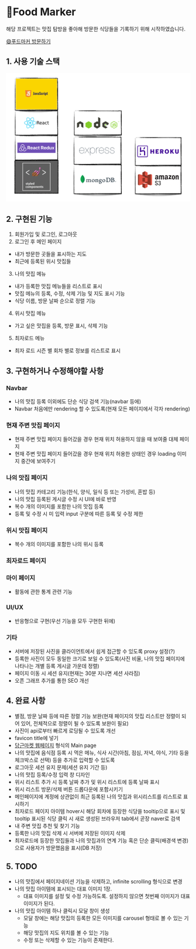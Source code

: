 # 🍗Food Marker

해당 프로젝트는 맛집 탐방을 좋아해 방문한 식당들을 기록하기 위해 시작하였습니다. 

<a href="https://food-marker.herokuapp.com/" target="_blank">😄푸드마커 방문하기</a>

## 1. 사용 기술 스택
![사용 기술 스택](./readme-images/skill_stack.png)

## 2. 구현된 기능

1. 회원가입 및 로그인, 로그아웃
2. 로그인 후 메인 페이지
- 내가 방문한 곳들을 표시하는 지도
- 최근에 등록된 위시 맛집들

3. 나의 맛집 메뉴

- 내가 등록한 맛집 메뉴들을 리스트로 표시
- 맛집 메뉴의 등록, 수정, 삭제 기능 및 지도 표시 기능
- 식당 이름, 방문 날짜 순으로 정렬 기능

4. 위시 맛집 메뉴

- 가고 싶은 맛집을 등록, 방문 표시, 삭제 기능

5. 최자로드 메뉴

- 최자 로드 시즌 별 회차 별로 정보를 리스트로 표시

## 3. 구현하거나 수정해야할 사항
### Navbar
- 나의 맛집 등록 이외에도 단순 식당 검색 기능(navbar 등에)
- Navbar 처음에만 rendering 할 수 있도록(현재 모든 페이지에서 각자 rendering)

### 현재 주변 맛집 페이지
- 현재 주변 맛집 페이지 들어갔을 경우 현재 위치 허용하지 않을 때 보여줄 대체 페이지
- 현재 주변 맛집 페이지 들어갔을 경우 현재 위치 허용한 상태인 경우 loading 이미지 중간에 보여주기

### 나의 맛집 페이지
- 나의 맛집 카테고리 기능(한식, 양식, 일식 등 또는 가성비, 혼밥 등)
- 나의 맛집 등록된 게시글 수정 시 UI에 바로 반영
- 복수 개의 이미지를 포함한 나의 맛집 등록
- 등록 및 수정 시 미 입력 input 구분에 따른 등록 및 수정 제한

### 위시 맛집 페이지
- 복수 개의 이미지를 포함한 나의 위시 등록

### 최자로드 페이지

### 마이 페이지
- 활동에 관한 통계 관련 기능

### UI/UX
- 반응형으로 구현(우선 기능을 모두 구현한 뒤에)

### 기타
- 서버에 저장된 사진을 클라이언트에서 쉽게 접근할 수 있도록 proxy 설정(?)
- 등록한 사진이 모두 동일한 크기로 보일 수 있도록(사진 비율, 나의 맛집 페이지에 나타나는 개별 등록 게시글 가운데 정렬)
- 페이지 이동 시 세션 유지(현재는 30분 지나면 세션 사라짐)
- 오픈 그래프 추가를 통한 SEO 개선

## 4. 완료 사항
- 별점, 방문 날짜 등에 따른 정렬 기능 보완(현재 페이지의 맛집 리스트만 정렬이 되어 있어, 전체적으로 정렬이 될 수 있도록 보완이 필요)
- 사진이 api로부터 빠르게 로딩될 수 있도록 개선
- favicon title에 넣기
- [당근마켓 웹페이지](https://www.daangn.com/) 형식의 Main page
- 나의 맛집에 음식점 등록 시 먹은 메뉴, 식사 시간(아침, 점심, 저녁, 야식, 기타 등을 체크박스로 선택) 등을 추가로 입력할 수 있도록
- 로그아웃 세션 유지 문제(세션 유지 기간 등)
- 나의 맛집 등록/수정 입력 창 디자인
- 위시 리스트 추가 시 등록 날짜 추가 및 위시 리스트에 등록 날짜 표시
- 위시 리스트 방문/삭제 버튼 드롭다운에 포함시키기
- 메인페이지에 계정에 상관없이 최근 등록된 나의 맛집과 위시리스트를 리스트로 표시하기
- 최자로드 페이지 아이템 hover시 해당 회차에 등장한 식당을 tooltip으로 표시 및 tooltip 표시된 식당 클릭 시 새로 생성된 브라우저 tab에서 곧장 naver로 검색
- 내 주변 맛집 추천 및 찾기 기능
- 등록한 나의 맛집 삭제 시 서버에 저장된 이미지 삭제
- 최자로드에 등장한 맛집들과 나의 맛집과의 연계 기능 혹은 단순 클릭(배경색 변경)으로 사용자가 방문했음을 표시(DB 저장)

## 5. TODO
- 나의 맛집에서 페이지네이션 기능을 삭제하고, infinite scrolling 형식으로 변경
- 나의 맛집 아이템에 표시되는 대표 이미지 1장. 
    - 대표 이미지를 설정 및 수정 가능하도록. 설정하지 않으면 첫번째 이미지가 대표 이미지가 된다.
- 나의 맛집 아이템 하나 클릭시 모달 창이 생성
    - 모달 창에는 해당 맛집의 등록한 모든 이미지를 carousel 형태로 볼 수 있는 기능
    - 해당 맛집의 지도 위치를 볼 수 있는 기능
    - 수정 또는 삭제할 수 있는 기능이 존재한다.